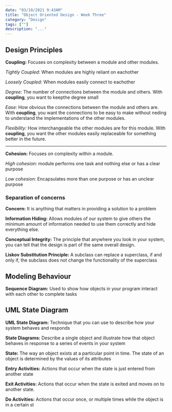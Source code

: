 ```yaml
---
date: "03/10/2021 9:43AM"
title: "Object Oriented Design - Week Three"
category: "Design"
tags: [""]
description: "..."
---
```


## Design Principles

**Coupling:** Focuses on complexity between a module and other modules.
<br>

_Tightly Coupled:_ When modules are highly reliant on eachother
<br>

_Loosely Coupled:_ When modules easily connect to eachother
<br>

_Degree:_ The number of connections between the module and others. With **coupling**, you want to keepthe degree small
<br>

_Ease:_ How obvious the connections between the module and others are. With **coupling**, you want the connections to be easy to make without neding to understand the implementations of the other modules.
<br>

_Flexibility:_ How interchangeable the other modules are for this module. With **coupling**, you want the other modules easily replaceable for something better in the future.
<br>

---

**Cohesion:** Focuses on complexity within a module.
<br>

_High cohesion:_ module performs one task and nothing else or has a clear purpose
<br>

_Low cohesion:_ Encapsulates more than one purpose or has an unclear purpose
<br>

### **Separation of concerns**

**Concern:** It is anything that matters in providing a solution to a problem
<br>

**Information Hiding:** Allows modules of our system to give others the minimum amount of information needed to use them correctly and hide everything else.
<br>

**Conceptual Integrity:** The principle that anywhere you look in your system, you can tell that the design is part of the same overall design.
<br>

**Liskov Substitution Principle:** A subclass can replace a superclass, if and only if, the subclass does not change the functionality of the superclass

## Modeling Behaviour

**Sequence Diagram:** Used to show how objects in your program interact with each other to complete tasks
<br>

## UML State Diagram

**UML State Diagram:** Technique that you can use to describe how your system behaves and responds
<br>

**State Diagrams:** Describe a single object and illustrate how that object behaves in response to a series of events in your system
<br>

**State:** The way an object exists at a particular point in time. The state of an object is determined by the values of its attributes
<br>

**Entry Activities:** Actions that occur when the state is just entered from another state
<br>

**Exit Activities:** Actions that occur when the state is exited and moves on to another state.
<br>

**Do Activities:** Actions that occur once, or multiple times while the object is in a certain st
<br>
